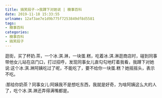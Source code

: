 ```yaml
---
title: 搞笑段子->我蹲下对她说 | 糗事百科
date: 2019-11-18 15:33:55
urlname: 12af3ae7e1d9b775f7253849df8d5581
tags: 
- 糗事百科
categories:
- 糗事百科
- 搞笑段子
---
```

逛街，买了杯奶.茶，一个冰.淇.淋，一块蛋.糕，吃着冰.淇.淋逛商店时，碰到同事带他女儿站在店门口，打过招呼，发现同事女儿直勾勾地盯着我看，我蹲下对她说:这个冰.淇.淋阿姨吃过了呢，不能吃了，要不给你一块蛋.糕？她摇摇头，表示不吃。

:那给你奶茶？同事女儿:阿姨我不是想吃东西，我就是好奇，为啥阿姨这么大的人了，吃个冰.淇.淋还弄得满嘴都是。


